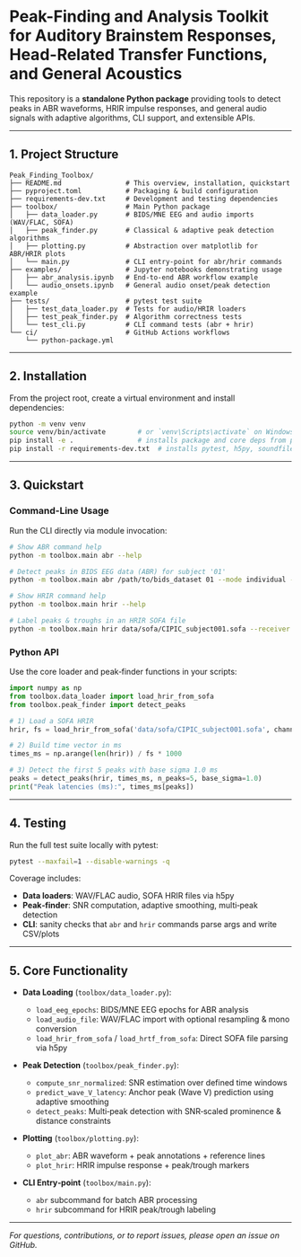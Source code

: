 # Peak-Finding and Analysis Toolkit for Auditory Brainstem Responses, Head-Related Transfer Functions, and General Acoustics

This repository is a **standalone Python package** providing tools to detect peaks in ABR waveforms, HRIR impulse responses, and general audio signals with adaptive algorithms, CLI support, and extensible APIs.

---

## 1. Project Structure
```text
Peak_Finding_Toolbox/
├── README.md                # This overview, installation, quickstart
├── pyproject.toml           # Packaging & build configuration
├── requirements-dev.txt     # Development and testing dependencies
├── toolbox/                 # Main Python package
│   ├── data_loader.py       # BIDS/MNE EEG and audio imports (WAV/FLAC, SOFA)
│   ├── peak_finder.py       # Classical & adaptive peak detection algorithms
│   ├── plotting.py          # Abstraction over matplotlib for ABR/HRIR plots
│   └── main.py              # CLI entry‑point for abr/hrir commands
├── examples/                # Jupyter notebooks demonstrating usage
│   ├── abr_analysis.ipynb   # End‑to‑end ABR workflow example
│   └── audio_onsets.ipynb   # General audio onset/peak detection example
├── tests/                   # pytest test suite
│   ├── test_data_loader.py  # Tests for audio/HRIR loaders
│   ├── test_peak_finder.py  # Algorithm correctness tests
│   └── test_cli.py          # CLI command tests (abr + hrir)
└── ci/                      # GitHub Actions workflows
    └── python-package.yml
```

---

## 2. Installation

From the project root, create a virtual environment and install dependencies:

```bash
python -m venv venv
source venv/bin/activate        # or `venv\Scripts\activate` on Windows
pip install -e .                # installs package and core deps from pyproject.toml
pip install -r requirements-dev.txt  # installs pytest, h5py, soundfile, click, etc.
```

---

## 3. Quickstart

### Command-Line Usage

Run the CLI directly via module invocation:

```bash
# Show ABR command help
python -m toolbox.main abr --help

# Detect peaks in BIDS EEG data (ABR) for subject '01'
python -m toolbox.main abr /path/to/bids_dataset 01 --mode individual --sigma 0.06 --outdir results/abr

# Show HRIR command help
python -m toolbox.main hrir --help

# Label peaks & troughs in an HRIR SOFA file
python -m toolbox.main hrir data/sofa/CIPIC_subject001.sofa --receiver 0 --channel 1 --n_peaks 5 --outdir results/hrir
```

### Python API

Use the core loader and peak‑finder functions in your scripts:

```python
import numpy as np
from toolbox.data_loader import load_hrir_from_sofa
from toolbox.peak_finder import detect_peaks

# 1) Load a SOFA HRIR
hrir, fs = load_hrir_from_sofa('data/sofa/CIPIC_subject001.sofa', channel='left')

# 2) Build time vector in ms
times_ms = np.arange(len(hrir)) / fs * 1000

# 3) Detect the first 5 peaks with base sigma 1.0 ms
peaks = detect_peaks(hrir, times_ms, n_peaks=5, base_sigma=1.0)
print("Peak latencies (ms):", times_ms[peaks])
```

---

## 4. Testing

Run the full test suite locally with pytest:

```bash
pytest --maxfail=1 --disable-warnings -q
```

Coverage includes:

- **Data loaders**: WAV/FLAC audio, SOFA HRIR files via h5py
- **Peak‑finder**: SNR computation, adaptive smoothing, multi‑peak detection
- **CLI**: sanity checks that `abr` and `hrir` commands parse args and write CSV/plots

---

## 5. Core Functionality

- **Data Loading** (`toolbox/data_loader.py`):
  - `load_eeg_epochs`: BIDS/MNE EEG epochs for ABR analysis
  - `load_audio_file`: WAV/FLAC import with optional resampling & mono conversion
  - `load_hrir_from_sofa` / `load_hrtf_from_sofa`: Direct SOFA file parsing via h5py

- **Peak Detection** (`toolbox/peak_finder.py`):
  - `compute_snr_normalized`: SNR estimation over defined time windows
  - `predict_wave_V_latency`: Anchor peak (Wave V) prediction using adaptive smoothing
  - `detect_peaks`: Multi‑peak detection with SNR‑scaled prominence & distance constraints

- **Plotting** (`toolbox/plotting.py`):
  - `plot_abr`: ABR waveform + peak annotations + reference lines
  - `plot_hrir`: HRIR impulse response + peak/trough markers

- **CLI Entry‑point** (`toolbox/main.py`):
  - `abr` subcommand for batch ABR processing
  - `hrir` subcommand for HRIR peak/trough labeling

---

*For questions, contributions, or to report issues, please open an issue on GitHub.*
